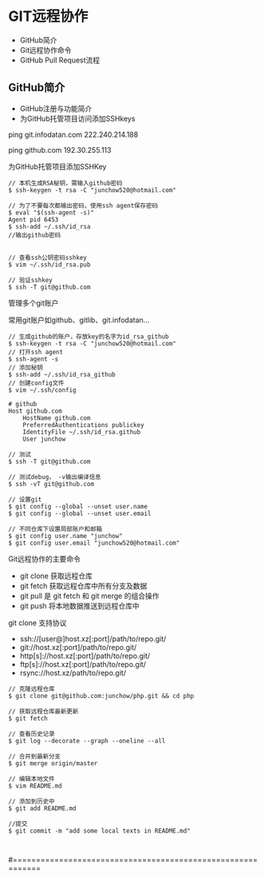 # GIT远程协作

- GitHub简介
- Git远程协作命令
- GitHub Pull Request流程

## GitHub简介

- GitHub注册与功能简介
- 为GitHub托管项目访问添加SSHkeys

ping git.infodatan.com
222.240.214.188

ping github.com
192.30.255.113

为GitHub托管项目添加SSHKey

```
// 本机生成RSA秘钥，需输入github密码
$ ssh-keygen -t rsa -C "junchow520@hotmail.com"

// 为了不要每次都输出密码，使用ssh agent保存密码 
$ eval "$(ssh-agent -s)"
Agent pid 6453
$ ssh-add ~/.ssh/id_rsa
//输出github密码


// 查看ssh公钥密码sshkey
$ vim ~/.ssh/id_rsa.pub

// 验证sshkey
$ ssh -T git@github.com
```

管理多个git账户

常用git账户如github、gitlib、git.infodatan...

```
// 生成github的账户，存放key的名字为id_rsa_github
$ ssh-keygen -t rsa -C "junchow520@hotmail.com"
// 打开ssh agent
$ ssh-agent -s
// 添加秘钥
$ ssh-add ~/.ssh/id_rsa_github
// 创建config文件
$ vim ~/.ssh/config

# github
Host github.com
	HostName github.com
	PreferredAuthentications publickey
	IdentityFile ~/.ssh/id_rsa.github
	User junchow

// 测试
$ ssh -T git@github.com

// 测试debug， -v输出编译信息
$ ssh -vT git@github.com

// 设置git
$ git config --global --unset user.name
$ git config --global --unset user.email

// 不同仓库下设置局部账户和邮箱
$ git config user.name "junchow"
$ git config user.email "junchow520@hotmail.com"
```

Git远程协作的主要命令


- git clone 获取远程仓库
- git fetch 获取远程仓库中所有分支及数据
- git pull 是 git fetch 和 git merge 的组合操作
- git push 将本地数据推送到远程仓库中

git clone 支持协议

- ssh://[user@]host.xz[:port]/path/to/repo.git/
- git://host.xz[:port]/path/to/repo.git/
- http[s]://host.xz[:port]/path/to/repo.git/
- ftp[s]://host.xz[:port]/path/to/repo.git/
- rsync://host.xz/path/to/repo.git/

```
// 克隆远程仓库
$ git clone git@github.com:junchow/php.git && cd php

// 获取远程仓库最新更新
$ git fetch

// 查看历史记录
$ git log --decorate --graph --oneline --all

// 合并到最新分支
$ git merge origin/master

// 编辑本地文件
$ vim README.md

// 添加到历史中
$ git add README.md

//提交
$ git commit -m "add some local texts in README.md"



```


#============================================================


